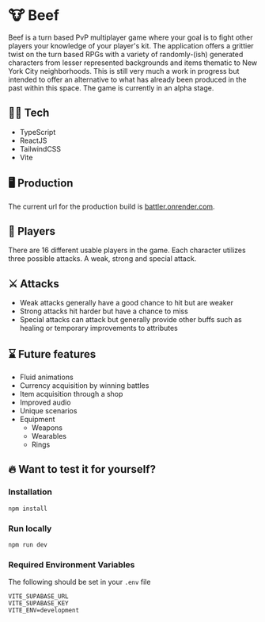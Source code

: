 # 🐮 Beef

Beef is a turn based PvP multiplayer game where your goal is to fight other players your knowledge of your player's kit. The application offers a grittier twist on the turn based RPGs with a variety of randomly-(ish) generated characters from lesser represented backgrounds and items thematic to New York City neighborhoods. This is still very much a work in progress but intended to offer an alternative to what has already been produced in the past within this space. The game is currently in an alpha stage.

## 🧑‍💻 Tech

- TypeScript
- ReactJS
- TailwindCSS
- Vite

## 🖥️ Production

The current url for the production build is [battler.onrender.com](http://battler.onrender.com).

## 👤 Players

There are 16 different usable players in the game. Each character utilizes three possible attacks. A weak, strong and special attack.

## ⚔️ Attacks

- Weak attacks generally have a good chance to hit but are weaker
- Strong attacks hit harder but have a chance to miss
- Special attacks can attack but generally provide other buffs such as healing or temporary improvements to attributes

## ⌛️ Future features

- Fluid animations
- Currency acquisition by winning battles
- Item acquisition through a shop
- Improved audio
- Unique scenarios
- Equipment
  - Weapons
  - Wearables
  - Rings

## 🔥 Want to test it for yourself?

### Installation

```
npm install
```

### Run locally

```
npm run dev
```

### Required Environment Variables

The following should be set in your `.env` file

```
VITE_SUPABASE_URL
VITE_SUPABASE_KEY
VITE_ENV=development
```
